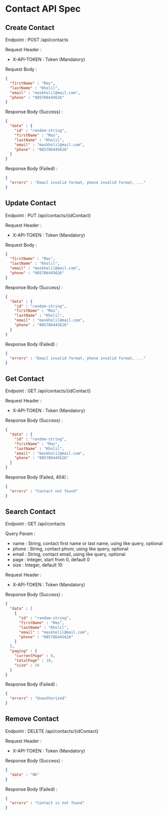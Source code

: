 # Contact API Spec

## Create Contact

Endpoint : POST /api/contacts

Request Header :
- X-API-TOKEN : Token (Mandatory)

Request Body :

```json
{
  "firstName" : "Mas",
  "lastName" : "Kholil",
  "email" : "maskholil@mail.com",
  "phone" : "085786445626"
}
```

Response Body (Success) :

```json
{
  "data" : {
    "id" : "random-string",
    "firstName" : "Mas",
    "lastName" : "Kholil",
    "email" : "maskholil@mail.com",
    "phone" : "085786445626"
  }
}
```

Response Body (Failed) :

```json
{
  "errors" : "Email invalid format, phone invalid format, ..."
}
```

## Update Contact

Endpoint : PUT /api/contacts/{idContact}

Request Header :
- X-API-TOKEN : Token (Mandatory)

Request Body :

```json
{
  "firstName" : "Mas",
  "lastName" : "Kholil",
  "email" : "maskholil@mail.com",
  "phone" : "085786445626"
}
```

Response Body (Success) :

```json
{
  "data" : {
    "id" : "random-string",
    "firstName" : "Mas",
    "lastName" : "Kholil",
    "email" : "maskholil@mail.com",
    "phone" : "085786445626"
  }
}
```

Response Body (Failed) :

```json
{
  "errors" : "Email invalid format, phone invalid format, ..."
}
```

## Get Contact

Endpoint : GET /api/contacts/{idContact}

Request Header :
- X-API-TOKEN : Token (Mandatory)

Response Body (Success) :

```json
{
  "data" : {
    "id" : "random-string",
    "firstName" : "Mas",
    "lastName" : "Kholil",
    "email" : "maskholil@mail.com",
    "phone" : "085786445626"
  }
}
```

Response Body (Failed, 404) :

```json
{
  "errors" : "Contact not found"
}
```

## Search Contact

Endpoint : GET /api/contacts

Query Param :
- name : String, contact first name or last name, using like query, optional
- phone : String, contact phonr, using like query, optional
- email : String, contact email, using like query, optional
- page : Integer, start from 0, default 0
- size : Integer, default 10

Request Header :
- X-API-TOKEN : Token (Mandatory)

Response Body (Success) :

```json
{
  "data" : [
    {
      "id" : "random-string",
      "firstName" : "Mas",
      "lastName" : "Kholil",
      "email" : "maskholil@mail.com",
      "phone" : "085786445626"
    }
  ],
  "paging" : {
    "currentPage" : 0,
    "totalPage" : 10,
    "size" : 10
  }
}
```

Response Body (Failed) :

```json
{
  "errors" : "Unauthorized"
}
```

## Remove Contact

Endpoint : DELETE /api/contacts/{idContact}

Request Header :
- X-API-TOKEN : Token (Mandatory)

Response Body (Success) :

```json
{
  "data" : "OK"
}
```

Response Body (Failed) :

```json
{
  "errors" : "Contact is not found"
}
```
